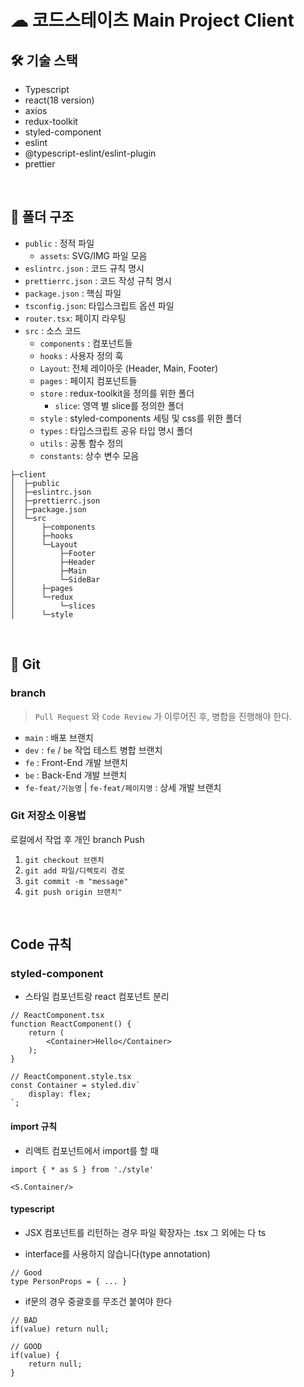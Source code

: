 # ☁︎ 코드스테이츠 Main Project Client

## 🛠️ 기술 스택

- Typescript
- react(18 version)
- axios
- redux-toolkit
- styled-component
- eslint
- @typescript-eslint/eslint-plugin
- prettier

<br>

## 📃 폴더 구조

- `public` : 정적 파일
  - `assets`: SVG/IMG 파일 모음
- `eslintrc.json` : 코드 규칙 명시
- `prettierrc.json` : 코드 작성 규칙 명시
- `package.json` : 핵심 파일
- `tsconfig.json`: 타입스크립트 옵션 파일
- `router.tsx`: 페이지 라우팅
- `src` : 소스 코드
  - `components` : 컴포넌트들
  - `hooks` : 사용자 정의 훅
  - `Layout`: 전체 레이아웃 (Header, Main, Footer)
  - `pages` : 페이지 컴포넌트들
  - `store` : redux-toolkit을 정의를 위한 폴더
    - `slice`: 영역 별 slice를 정의한 폴더
  - `style` : styled-components 세팅 및 css를 위한 폴더
  - `types` : 타입스크립트 공유 타입 명시 폴더
  - `utils` : 공통 함수 정의
  - `constants`: 상수 변수 모음

```
├─client
│  ├─public
│  ├─eslintrc.json
│  ├─prettierrc.json
│  ├─package.json
│  └─src
│      ├─components
│      ├─hooks
│      └─Layout
│          ├─Footer
│          ├─Header
│          ├─Main
│          └─SideBar
│      ├─pages
│      └─redux
│          └─slices
│      └─style
```

<br>

## 🌱 Git

### branch

> `Pull Request` 와 `Code Review` 가 이루어진 후, 병합을 진행해야 한다.

- `main` : 배포 브랜치
- `dev` : `fe` / `be` 작업 테스트 병합 브랜치
- `fe` : Front-End 개발 브랜치
- `be` : Back-End 개발 브랜치
- `fe-feat/기능명` | `fe-feat/페이지명` : 상세 개발 브랜치

### Git 저장소 이용법

로컬에서 작업 후 개인 branch Push

1. `git checkout 브랜치 `
2. `git add 파일/디렉토리 경로`
3. `git commit -m "message"`
4. `git push origin 브랜치" `

<br>

## Code 규칙

### styled-component

- 스타일 컴포넌트랑 react 컴포넌트 분리

```
// ReactComponent.tsx
function ReactComponent() {
    return (
        <Container>Hello</Container>
    );
}
```

```
// ReactComponent.style.tsx
const Container = styled.div`
    display: flex;
`;

```

#### import 규칙

- 리액트 컴포넌트에서 import를 할 때

```
import { * as S } from './style'

<S.Container/>
```

#### typescript

- JSX 컴포넌트를 리턴하는 경우 파일 확장자는 .tsx 그 외에는 다 ts

- interface를 사용하지 않습니다(type annotation)

```tsx
// Good
type PersonProps = { ... }
```
- if문의 경우 중괄호를 무조건 붙여야 한다

```tsx
// BAD
if(value) return null;

// GOOD
if(value) {
    return null;
}
```
